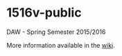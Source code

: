 # 1516v-public

DAW - Spring Semester 2015/2016

More information available in the [wiki](https://github.com/isel-leic-daw/1516v-public/wiki).

